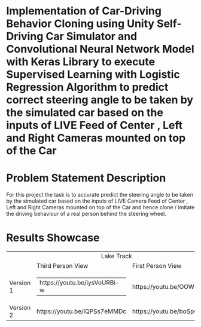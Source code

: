 # Implementation of Car-Driving Behavior Cloning using Unity Self-Driving Car Simulator and Convolutional Neural Network Model with Keras Library to execute Supervised Learning with Logistic Regression Algorithm to predict correct steering angle to be taken by the simulated car based on the inputs of LIVE Feed of Center , Left and Right Cameras mounted on top of the Car 

# Problem Statement Description
For this project the task is to accurate predict the steering angle to be taken by the simulated car based on the inputs of LIVE Camera Feed of Center , Left and Right Cameras mounted on top of the Car and hence clone / imitate the driving behaviour of a real person behind the steering wheel.

# Results Showcase
<table>
  <tr>
    <td colspan="3" align="center">Lake Track</td>
  </tr>
  <tr>
    <td> </td>
    <td>Third Person View</td>
    <td>First Person View</td>
  </tr>
  <tr>
    <td>Version 1</td>
    <td><table><tr></tr><tr><td>https://youtu.be/iysVoURBi-w</td></tr></table></td>
    <td>https://youtu.be/OOWMpntXZdo</td>
  </tr>
  <tr>
    <td>Version 2</td>
    <td>https://youtu.be/lQPSs7eMMDc</td>
    <td>https://youtu.be/boSpQ0HSPIQ</td>
  </tr>
</table>
